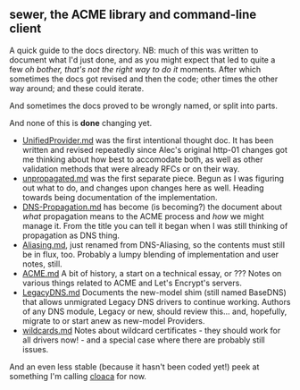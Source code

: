 ## sewer, the ACME library and command-line client

A quick guide to the docs directory.
NB: much of this was written to document what I'd just done,
and as you might expect that led to quite a few _oh bother, that's not the
right way to do it_ moments.
After which sometimes the docs got revised and then the code;
other times the other way around; and these could iterate.

And sometimes the docs proved to be wrongly named, or split into parts.

And none of this is **done** changing yet.

- [UnifiedProvider.md](UnifiedProvider) was the first intentional thought
  doc.  It has been written and revised repeatedly since Alec's original
  http-01 changes got me thinking about how best to accomodate both, as well
  as other validation methods that were already RFCs or on their way.
- [unpropagated.md](unpropagated) was the first separate piece.  Begun as I was
  figuring out what to do, and changes upon changes here as well.  Heading
  towards being documentation of the implementation.
- [DNS-Propagation.md](DNS-Propagation) has become (is becoming?) the document
  about _what_ propagation means to the ACME process and _how_ we might
  manage it.  From the title you can tell it began when I was still thinking
  of propagation as DNS thing.
- [Aliasing.md](Aliasing), just renamed from DNS-Aliasing, so the contents must
  still be in flux, too.  Probably a lumpy blending of implementation and
  user notes, still.
- [ACME.md](ACME) A bit of history, a start on a technical essay, or ??? 
  Notes on various things related to ACME and Let's Encrypt's servers.
- [LegacyDNS.md](LegacyDNS) Documents the new-model shim (still named
  BaseDNS) that allows unmigrated Legacy DNS drivers to continue working. 
  Authors of any DNS module, Legacy or new, should review this... and,
  hopefully, migrate to or start anew as new-model Providers.
- [wildcards.md](wildcards) Notes about wildcard certificates - they should
  work for all drivers now! - and a special case where there are probably
  still issues.

And an even less stable (because it hasn't been coded yet!) peek at
something I'm calling [cloaca](preview/cloaca) for now.
